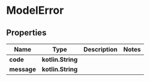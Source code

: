 
# ModelError

## Properties
Name | Type | Description | Notes
------------ | ------------- | ------------- | -------------
**code** | **kotlin.String** |  | 
**message** | **kotlin.String** |  | 



